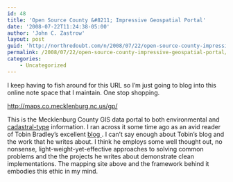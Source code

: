 ```yaml
---
id: 48
title: 'Open Source County &#8211; Impressive Geospatial Portal'
date: '2008-07-22T11:24:38-05:00'
author: 'John C. Zastrow'
layout: post
guid: 'http://northredoubt.com/n/2008/07/22/open-source-county-impressive-geospatial-portal/'
permalink: /2008/07/22/open-source-county-impressive-geospatial-portal/
categories:
    - Uncategorized
---
```


I keep having to fish around for this URL so I’m just going to blog into this online note space that I maintain. One stop shopping.

<http://maps.co.mecklenburg.nc.us/gp/>

This is the Mecklenburg County GIS data portal to both environmental and [cadastral-type](http://en.wikipedia.org/wiki/Cadastre) information. I ran across it some time ago as an avid reader of Tobin Bradley’s excellent [blog ](http://maps.co.mecklenburg.nc.us/ft/). I can’t say enough about Tobin’s blog and the work that he writes about. I think he employs some well thought out, no nonsense, light-weight-yet-effective approaches to solving common problems and the the projects he writes about demonstrate clean implementations. The mapping site above and the framework behind it embodies this ethic in my mind.